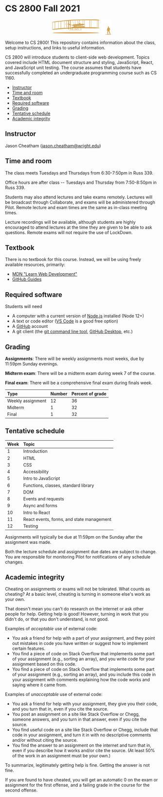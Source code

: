 # CS 2800 Fall 2021

<p align="center">
	<img alt="Wright flyer" src="resources/flyer.svg" height="50" />
</p>

Welcome to CS 2800! This repository contains information about the class, setup
instructions, and links to useful information.

CS 2800 will introduce students to client-side web development. Topics covered
include HTML document structure and styling, JavaScript, React, and JavaScript
unit testing. The course assumes that students have successfully completed an
undergraduate programming course such as CS 1160.

<!-- vim-markdown-toc GFM -->

* [Instructor](#instructor)
* [Time and room](#time-and-room)
* [Textbook](#textbook)
* [Required software](#required-software)
* [Grading](#grading)
* [Tentative schedule](#tentative-schedule)
* [Academic integrity](#academic-integrity)

<!-- vim-markdown-toc -->

## Instructor

Jason Cheatham (jason.cheatham@wright.edu)

## Time and room

The class meets Tuesdays and Thursdays from 6:30-7:50pm in Russ 339.

Office hours are after class -- Tuesdays and Thursday from 7:50-8:50pm in
Russ 339.

Students may also attend lectures and take exams remotely. Lectures will be
broadcast through Collaborate, and exams will be administered through Pilot.
Remote lecture and exam times are the same as in-class meeting times.

Lecture recordings will be available, although students are highly encouraged to
attend lectures at the time they are given to be able to ask questions. Remote
exams will not require the use of LockDown.

## Textbook

There is no textbook for this course. Instead, we will be using freely available
resources, primarily:

- [MDN "Learn Web Development"](https://developer.mozilla.org/en-US/docs/Learn)
- [GitHub Guides](https://guides.github.com)

## Required software

Students will need

- A computer with a current version of [Node.js](https://nodejs.org/en/)
  installed (Node 12+)
- A text or code editor ([VS Code](https://code.visualstudio.com) is a good free
  option)
- A [GitHub](https://github.com) account
- A git client (the [git command line tool](https://git-scm.com/downloads),
  [GitHub Desktop](https://desktop.github.com), etc.)

## Grading

**Assignments**: There will be weekly assignments most weeks, due by 11:59pm
Sunday evenings.

**Midterm exam**: There will be a midterm exam during week 7 of the course.

**Final exam**: There will be a comprehensive final exam during finals week.

| **Type**          | **Number** | **Percent of grade** |
| :---------------- | :--------- | :------------------- |
| Weekly assignment | 12         | 36                   |
| Midterm           | 1          | 32                   |
| Final             | 1          | 32                   |

## Tentative schedule

| **Week** | **Topic**                                 |
| :------- | :---------------------------------------- |
| 1        | Introduction                              |
| 2        | HTML                                      |
| 3        | CSS                                       |
| 4        | Accessibility                             |
| 5        | Intro to JavaScript                       |
| 6        | Functions, classes, standard library      |
| 7        | DOM                                       |
| 8        | Events and requests                       |
| 9        | Async and forms                           |
| 10       | Intro to React                            |
| 11       | React events, forms, and state management |
| 12       | Testing                                   |

Assignments will typically be due at 11:59pm on the Sunday after the assignment
was made.

Both the lecture schedule and assignment due dates are subject to change. You
are responsible for monitoring Pilot for notifications of any schedule changes.

## Academic integrity

Cheating on assignments or exams will not be tolerated. What counts as cheating?
At a basic level, cheating is turning in someone else's work as your own.

That doesn't mean you can't do research on the internet or ask other people for
help. Getting help is good! However, turning in work that you didn't do, or that
you don't understand, is not good.

Examples of _acceptable_ use of external code:

- You ask a friend for help with a part of your assignment, and they point out
  mistakes in code you have written or suggest how to implement certain
  features.
- You find a piece of code on Stack Overflow that implements some part of your
  assignment (e.g., sorting an array), and you write code for your assignment
  based on this code.
- You find a piece of code on Stack Overflow that implements some part of your
  assignment (e.g., sorting an array), and you include this code in your
  assignment with comments explaining how the code works and saying where it
  came from.

Examples of _unacceptable_ use of external code:

- You ask a friend for help with your assignment, they give you their code, and
  you turn that in, even if you cite the source.
- You post an assignment on a site like Stack Overflow or Chegg, someone
  answers, and you turn in that answer, even if you cite the source.
- You find useful code on a site like Stack Overflow or Chegg, include that code
  in your assignment, and turn it in with no descriptive comments and/or without
  citing the source.
- You find the answer to an assignment on the internet and turn that in, even if
  you describe how it works and/or cite the source. (At least 50% of the work in
  an assignment must be your own.)

To summarize, legitimately getting help is fine. Getting the answer is not fine.

If you are found to have cheated, you will get an automatic 0 on the exam or
assignment for the first offense, and a failing grade in the course for the
second offense.
